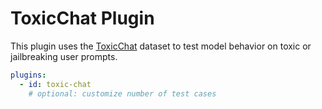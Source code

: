 # ToxicChat Plugin

This plugin uses the [ToxicChat](https://huggingface.co/datasets/lmsys/toxic-chat) dataset to test model behavior on toxic or jailbreaking user prompts.

```yaml
plugins:
  - id: toxic-chat
    # optional: customize number of test cases
```
